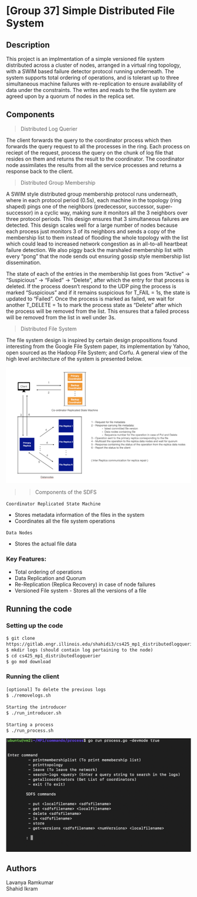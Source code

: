 # [Group 37] Simple Distributed File System


## Description
This project is an implmentation of a simple versioned file system distributed across a cluster of nodes, arranged in a virtual ring topology, with a SWIM based failure detector protocol running underneath. The system supports total ordering of operations, and is tolerant up to three simultaneous machine failures with re-replication to ensure availability of data under the constraints. The writes and reads to the file system are agreed upon by a quorum of nodes in the replica set.


## Components

> Distributed Log Querier

The client forwards the query to the coordinator process which then forwards the query request to all the processes in the ring. Each process on reciept of the request, process the query on the chunk of log file that resides on them and returns the result to the coordinator. The coordinator node assimilates the results from all the service processes and returns a response back to the client. 

> Distributed Group Membership

A SWIM style distributed group membership protocol runs underneath, where in each protocol period  (0.5s), each machine in the topology (ring shaped) pings one of the neighbors (predecessor, successor, super-successor) in a cyclic way, making sure it monitors all the 3 neighbors over three protocol periods. This design ensures that 3 simultaneous failures are detected. This design scales well for a large number of nodes because each process just monitors 3 of its neighbors and sends a copy of the membership list to them instead of flooding the whole topology with the list which could lead to increased network congestion as in all-to-all heartbeat failure detection. We also piggy back the marshaled membership list with every “pong” that the node sends out ensuring gossip style membership list dissemination. 


The state of each of the entries in the membership list goes from “Active” -> “Suspicious” -> “Failed” -> “Delete”, after which the entry for that process is deleted. If the process doesn’t respond to the UDP ping the process is marked “Suspicious” and if it remains suspicious for T_FAIL = 1s, the state is updated to “Failed”. Once the process is marked as failed, we wait for another T_DELETE = 1s to mark the process state as “Delete” after which the process will be removed from the list. This ensures that a failed process will be removed from the list in well under 3s.


> Distributed File System

The file system design is inspired by certain design propositions found interesting from the Google File System paper, its implementation by Yahoo, open sourced as the Hadoop File System; and Corfu. A general view of the high level architecture of the system is presented below.

![alt text](./SDFS.png)


>>Components of the SDFS

`Coordinator Replicated State Machine`
-  Stores metadata information of the files in the system
- Coordinates all the file system operations

`Data Nodes`
- Stores the actual file data

### Key Features:
- Total ordering of operations
- Data Replication and Quorum
- Re-Replication (Replica Recovery) in case of node failures
- Versioned File system - Stores all the versions of a file


## Running the code

### Setting up the code
```
$ git clone https://gitlab.engr.illinois.edu/shahidi3/cs425_mp1_distributedlogquerier.git
$ mkdir logs (should contain log pertaining to the node)
$ cd cs425_mp1_distributedlogquerier
$ go mod download
```

### Running the client
```
[optional] To delete the previous logs
$ ./removelogs.sh 

Starting the introducer
$ ./run_introducer.sh

Starting a process
$ ./run_process.sh
```

![alt text](./sdfs_client.png)

## Authors

Lavanya Ramkumar\
Shahid Ikram